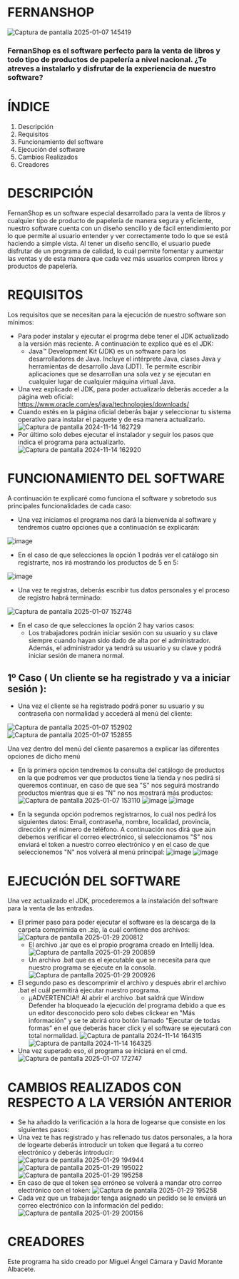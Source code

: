 # FERNANSHOP
![Captura de pantalla 2025-01-07 145419](https://github.com/user-attachments/assets/b214a593-5ffa-494a-a7a5-0afe70eeff0e)
### FernanShop es el software perfecto para la venta de libros y todo tipo de productos de papelería a nivel nacional. ¿Te atreves a instalarlo y disfrutar de la experiencia de nuestro software?
# ÍNDICE
1. Descripción
2. Requisitos
3. Funcionamiento del software
4. Ejecución del software
5. Cambios Realizados
6. Creadores
# DESCRIPCIÓN
FernanShop es un software especial desarrollado para la venta de libros y cualquier tipo de producto de papelería de manera segura y eficiente, nuestro software cuenta con un diseño sencillo y de fácil entendimiento por lo que permite al usuario entender y ver correctamente todo lo que se está haciendo a simple vista. Al tener un diseño
sencillo, el usuario puede disfrutar de un programa de calidad, lo cuál permite fomentar y aumentar las ventas y de esta manera que cada vez más usuarios compren libros y productos de papelería.
# REQUISITOS
Los requisitos que se necesitan para la ejecución de nuestro software son mínimos:
  * Para poder instalar y ejecutar el progrma debe tener el JDK actualizado a la versión más reciente. A continuación te explico qué es el JDK:
    - Java™ Development Kit (JDK) es un software para los desarrolladores de Java. Incluye el intérprete Java, clases Java y herramientas de desarrollo Java (JDT). Te permite escribir aplicaciones que se desarrollan una sola vez y se ejecutan en cualquier lugar de cualquier máquina virtual Java.
  * Una vez explicado el JDK, para poder actualizarlo deberás acceder a la página web oficial: https://www.oracle.com/es/java/technologies/downloads/
  * Cuando estés en la página oficial deberás bajar y seleccionar tu sistema operativo para instalar el paquete y de esa manera actualizarlo.
![Captura de pantalla 2024-11-14 162729](https://github.com/user-attachments/assets/74b6704e-60e6-4178-ae80-d17462e029b3)
  * Por último solo debes ejecutar el instalador y seguir los pasos que indica el programa para actualizarlo.
![Captura de pantalla 2024-11-14 162920](https://github.com/user-attachments/assets/b835e18d-3492-4774-b413-5b33a1f44e4f)
# FUNCIONAMIENTO DEL SOFTWARE
A continuación te explicaré como funciona el software y sobretodo sus principales funcionalidades de cada caso:
  * Una vez iniciamos el programa nos dará la bienvenida al software y tendremos cuatro opciones que a continuación se explicarán:
    
  ![image](https://github.com/user-attachments/assets/8ca4c220-534e-44b5-ab56-8bea1e490120)

  * En el caso de que selecciones la opción 1 podrás ver el catálogo sin registrarte, nos irá mostrando los productos de 5 en 5:
    
![image](https://github.com/user-attachments/assets/22ce26d7-3906-4c1c-8733-6ca774ee1115)

  * Una vez te registras, deberás escribir tus datos personales y el proceso de registro habrá terminado:
    
![Captura de pantalla 2025-01-07 152748](https://github.com/user-attachments/assets/ff0fddd8-149d-4324-a78c-4405957f32ed)
  * En el caso de que selecciones la opción 2 hay varios casos:
    * Los trabajadores podrán iniciar sesión con su usuario y su clave siempre cuando hayan sido dado de alta por el administrador. Además, el administrador ya tendrá su usuario y su clave y podrá iniciar sesión de manera normal.
  ## 1º Caso ( Un cliente se ha registrado y va a iniciar sesión ):
  * Una vez el cliente se ha registrado podrá poner su usuario y su contraseña con normalidad y accederá al menú del cliente:
    
![Captura de pantalla 2025-01-07 152902](https://github.com/user-attachments/assets/538e2a16-a4d2-4126-92a8-d476d8fd409c)
![Captura de pantalla 2025-01-07 152855](https://github.com/user-attachments/assets/c2f16cc2-782d-4c10-a90a-712e8895087e)

Una vez dentro del menú del cliente pasaremos a explicar las diferentes opciones de dicho menú
  * En la primera opción tendremos la consulta del catálogo de productos en la que podremos ver que productos tiene la tienda y nos pedirá si queremos continuar, en caso de que sea "S" nos seguirá mostrando productos mientras que si es "N" no nos mostrará más productos:
![Captura de pantalla 2025-01-07 153110](https://github.com/user-attachments/assets/87e98ea9-9c83-41ef-b7f6-d952f2824993)
![image](https://github.com/user-attachments/assets/1d6c3267-7465-42aa-9b61-17f605fe49eb)
![image](https://github.com/user-attachments/assets/d10fd9f1-7a6a-46fc-892b-fc807263b815)

  * En la segunda opción podremos registrarnos, lo cuál nos pedirá los siguientes datos: Email, contraseña, nombre, localidad, provincia, dirección y el número de teléfono. A continuación nos dirá que aún debemos verificar el correo electrónico, si seleccionamos "S" nos enviará el token a nuestro correo electrónico y en el caso de que seleccionemos "N" nos volverá al menú principal:
![image](https://github.com/user-attachments/assets/ce5fc75b-6950-42f9-82db-98c75a0b468e)
![image](https://github.com/user-attachments/assets/be1ad317-0da3-4fad-8320-2369690c5064)

# EJECUCIÓN DEL SOFTWARE
Una vez actualizado el JDK, procederemos a la instalación del software para la venta de las entradas.
  * El primer paso para poder ejecutar el software es la descarga de la carpeta comprimida en .zip, la cuál contiene dos archivos:
![Captura de pantalla 2025-01-29 200812](https://github.com/user-attachments/assets/5cf98c3a-a78a-489a-b229-fb6b97f1b520)
    - El archivo .jar que es el propio programa creado en Intellij Idea.
![Captura de pantalla 2025-01-29 200859](https://github.com/user-attachments/assets/8ca1ed1e-b6f5-418d-ba2f-e5ab46744857)
    - Un archivo .bat que es el ejecutable que se necesita para que nuestro programa se ejecute en la consola.
![Captura de pantalla 2025-01-29 200926](https://github.com/user-attachments/assets/70ce6940-fb6a-4dff-abb1-c67108be589b)
  * El segundo paso es descomprimir el archivo y después abrir el archivo .bat el cuál permitirá ejecutar nuestro programa.
    - ¡¡ADVERTENCIA!! Al abrir el archivo .bat saldrá que Window Defender ha bloqueado la ejecución del programa debido a que es un editor desconocido pero solo debes clickear en "Más información" y se te abrirá otro botón llamado "Ejecutar de todas formas" en el que deberás hacer click y el software se ejecutará con total normalidad.
![Captura de pantalla 2024-11-14 164315](https://github.com/user-attachments/assets/7a9b09eb-8e3a-4aad-8f8a-07d5039bc604)
![Captura de pantalla 2024-11-14 164325](https://github.com/user-attachments/assets/732da5bd-d25b-4831-bf3e-51ff50fa7964)
  * Una vez superado eso, el programa se iniciará en el cmd.
![Captura de pantalla 2025-01-07 172747](https://github.com/user-attachments/assets/99b904a0-dd0d-4524-8d03-4126b4a562e4)
# CAMBIOS REALIZADOS CON RESPECTO A LA VERSIÓN ANTERIOR
 * Se ha añadido la verificación a la hora de logearse que consiste en los siguientes pasos:
  * Una vez te has registrado y has rellenado tus datos personales, a la hora de logearte deberás introducir un token que llegará a tu correo electrónico y deberás introducir:
![Captura de pantalla 2025-01-29 194944](https://github.com/user-attachments/assets/6da270bf-c781-470b-93c7-128dc486aa74)
![Captura de pantalla 2025-01-29 195022](https://github.com/user-attachments/assets/d6c43b3f-ecb8-4766-b324-87220d41ae1c)
![Captura de pantalla 2025-01-29 195258](https://github.com/user-attachments/assets/45fefe46-38a3-4e30-ac99-0f1fa51e941a)
  * En caso de que el token sea erróneo se volverá a mandar otro correo electrónico con el token:
![Captura de pantalla 2025-01-29 195258](https://github.com/user-attachments/assets/0f55c729-3c17-4f5a-86fb-afcc4bfdcdf7)
 * Cada vez que un trabajador tenga asignado un pedido se le enviará un correo electrónico con la información del pedido:
![Captura de pantalla 2025-01-29 200156](https://github.com/user-attachments/assets/0b4a1a2e-f954-478b-be64-2399260a08fd)
# CREADORES
Este programa ha sido creado por Miguel Ángel Cámara y David Morante Albacete.
